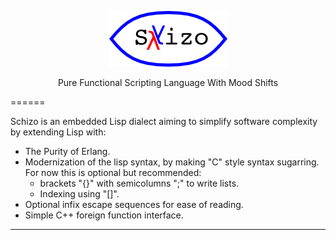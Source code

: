 <p align="center">
  <img src="https://github.com/eloraiby/schizo/blob/master/docs/schizo-icon.png" />
</p>
<p align="center">
  Pure Functional Scripting Language With Mood Shifts
</p>

======

Schizo is an embedded Lisp dialect aiming to simplify software complexity by extending Lisp with:
* The Purity of Erlang.
* Modernization of the lisp syntax, by making "C" style syntax sugarring. For now this is optional but recommended:
  - brackets "{}" with semicolumns ";" to write lists.
  - Indexing using "[]".
* Optional infix escape sequences for ease of reading.
* Simple C++ foreign function interface.

------


